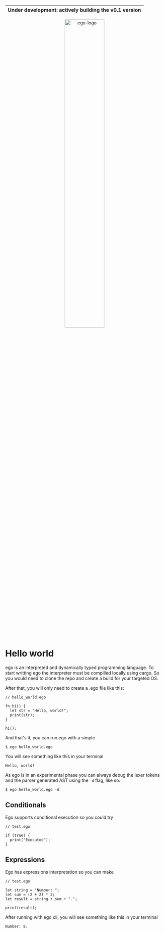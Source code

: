 | Under development: actively building the v0.1 version  |
|---|


<p align="center">
<img src="https://github.com/noreplydev/ego/assets/99766455/cb38124b-e058-493c-8ea4-08a3788cfa85" alt="ego-logo" width="50%">
</p>

# Hello world
ego is an interpreted and dynamically typed programming language. To start writting ego the interpreter must be compilled locally using cargo. So you would need to clone the repo and create a build for your targeted OS. 

After that, you will only need to create a .ego file like this: 

```ego
// hello_world.ego

fn hi() {
  let str = "Hello, world!"; 
  print(str); 
}

hi();  
```

And that's it, you can run ego with a simple
```ego
$ ego hello_world.ego 
```

You will see something like this in your terminal
```
Hello, world!
```

As ego is in an experimental phase you can always debug the lexer tokens and the parser generated AST using the `-d` flag, like so: 
```ego
$ ego hello_world.ego -d
```

## Conditionals
Ego supports conditional execution so you could try

```ego
// test.ego

if (true) {
  print("Executed"); 
}
```


## Expressions
Ego has expressions interpretation so you can make 

```ego
// test.ego

let string = "Number: "; 
let sum = (2 + 2) * 2; 
let result = string + sum + "."; 

print(result); 
```

After running with ego cli, you will see something like this in your terminal
```
Number: 8.
```
